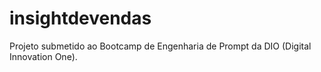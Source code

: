# insightdevendas
Projeto submetido ao Bootcamp de Engenharia de Prompt da DIO (Digital Innovation One). 
